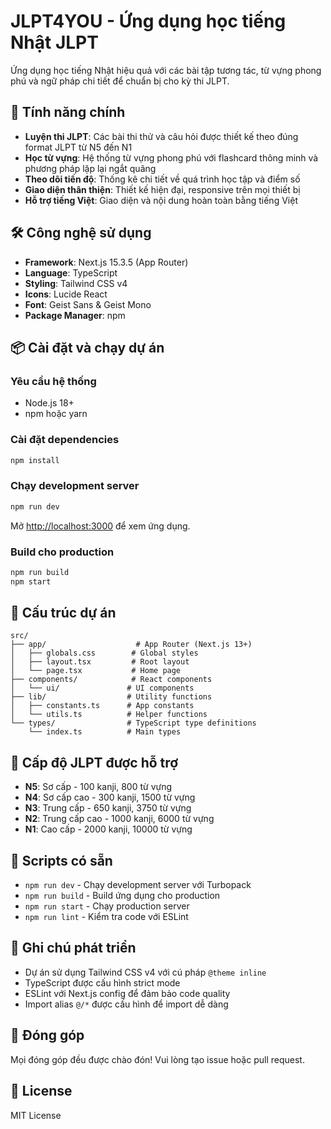 # JLPT4YOU - Ứng dụng học tiếng Nhật JLPT

Ứng dụng học tiếng Nhật hiệu quả với các bài tập tương tác, từ vựng phong phú và ngữ pháp chi tiết để chuẩn bị cho kỳ thi JLPT.

## 🚀 Tính năng chính

- **Luyện thi JLPT**: Các bài thi thử và câu hỏi được thiết kế theo đúng format JLPT từ N5 đến N1
- **Học từ vựng**: Hệ thống từ vựng phong phú với flashcard thông minh và phương pháp lặp lại ngắt quãng
- **Theo dõi tiến độ**: Thống kê chi tiết về quá trình học tập và điểm số
- **Giao diện thân thiện**: Thiết kế hiện đại, responsive trên mọi thiết bị
- **Hỗ trợ tiếng Việt**: Giao diện và nội dung hoàn toàn bằng tiếng Việt

## 🛠️ Công nghệ sử dụng

- **Framework**: Next.js 15.3.5 (App Router)
- **Language**: TypeScript
- **Styling**: Tailwind CSS v4
- **Icons**: Lucide React
- **Font**: Geist Sans & Geist Mono
- **Package Manager**: npm

## 📦 Cài đặt và chạy dự án

### Yêu cầu hệ thống
- Node.js 18+
- npm hoặc yarn

### Cài đặt dependencies
```bash
npm install
```

### Chạy development server
```bash
npm run dev
```

Mở [http://localhost:3000](http://localhost:3000) để xem ứng dụng.

### Build cho production
```bash
npm run build
npm start
```

## 📁 Cấu trúc dự án

```
src/
├── app/                    # App Router (Next.js 13+)
│   ├── globals.css        # Global styles
│   ├── layout.tsx         # Root layout
│   └── page.tsx           # Home page
├── components/            # React components
│   └── ui/               # UI components
├── lib/                  # Utility functions
│   ├── constants.ts      # App constants
│   └── utils.ts          # Helper functions
└── types/                # TypeScript type definitions
    └── index.ts          # Main types
```

## 🎯 Cấp độ JLPT được hỗ trợ

- **N5**: Sơ cấp - 100 kanji, 800 từ vựng
- **N4**: Sơ cấp cao - 300 kanji, 1500 từ vựng
- **N3**: Trung cấp - 650 kanji, 3750 từ vựng
- **N2**: Trung cấp cao - 1000 kanji, 6000 từ vựng
- **N1**: Cao cấp - 2000 kanji, 10000 từ vựng

## 🔧 Scripts có sẵn

- `npm run dev` - Chạy development server với Turbopack
- `npm run build` - Build ứng dụng cho production
- `npm run start` - Chạy production server
- `npm run lint` - Kiểm tra code với ESLint

## 📝 Ghi chú phát triển

- Dự án sử dụng Tailwind CSS v4 với cú pháp `@theme inline`
- TypeScript được cấu hình strict mode
- ESLint với Next.js config để đảm bảo code quality
- Import alias `@/*` được cấu hình để import dễ dàng

## 🤝 Đóng góp

Mọi đóng góp đều được chào đón! Vui lòng tạo issue hoặc pull request.

## 📄 License

MIT License

